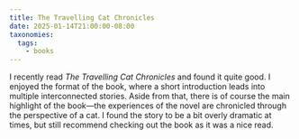 ```yaml
---
title: The Travelling Cat Chronicles
date: 2025-01-14T21:00:00-08:00
taxonomies:
  tags:
    - books
---
```


I recently read _The Travelling Cat Chronicles_ and found it quite good. I enjoyed the format of the book, where a short introduction leads into multiple interconnected stories. Aside from that, there is of course the main highlight of the book—the experiences of the novel are chronicled through the perspective of a cat. I found the story to be a bit overly dramatic at times, but still recommend checking out the book as it was a nice read.
